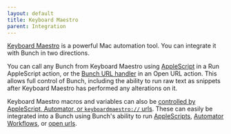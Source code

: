 ```yaml
---
layout: default
title: Keyboard Maestro
parent: Integration
---
```

[Keyboard Maestro](https://www.keyboardmaestro.com/) is a powerful Mac automation tool. You can integrate it with Bunch in two directions.

You can call any Bunch from Keyboard Maestro using [AppleScript](/bunch/docs/integration/applescript) in a Run AppleScript action, or the [Bunch URL handler](/bunch/docs/integration/url-handler) in an Open URL action. This allows full control of Bunch, including the ability to run raw text as snippets after Keyboard Maestro has performed any alterations on it.

Keyboard Maestro macros and variables can also be [controlled by AppleScript, Automator, or `keyboardmaestro://` urls](https://www.keyboardmaestro.com/documentation/6/scripting.html). These can easily be integrated into a Bunch using Bunch's ability to run [AppleScripts](/bunch/docs/bunch-files/applescript), [Automator Workflows](/bunch/docs/automator-workflows), or [open urls](/bunch/docs/opening-web-pages).
